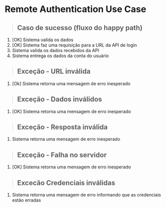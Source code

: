 <!-- Cada use_case tem um documento proprio indicando as várias exceções que podem acontecer. -->

# Remote Authentication Use Case

>## Caso de sucesso (fluxo do happy path)
1. [OK] Sistema valida os dados
2. [OK] Sistema faz uma requisição para a URL da API de login
3. Sistema valida os dados recebidos da API
4. Sistema entrega os dados da conta do usuário

>## Exceção - URL inválida
1. [Ok] Sistema retorna uma mensagem de erro inesperado

> ## Exceção - Dados inválidos
1. [OK] Sistema retorna uma mensagem de erro inesperado

>## Exceção - Resposta inválida
1. Sistema retorna uma mensagem de erro inesperado

> ## Exceção - Falha no servidor
1. [OK] Sistema retorna uma mensagem de erro inesperado

> ## Excecão Credenciais inválidas
1. Sistema retorna uma mensagem de erro informando que as credenciais estão erradas